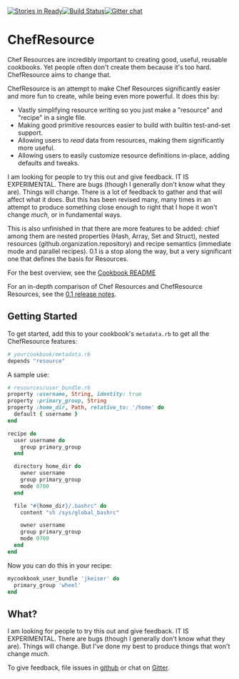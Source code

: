 [![Stories in Ready](https://badge.waffle.io/jkeiser/resource.png?label=ready&title=Ready)](https://waffle.io/jkeiser/resource)[![Build Status](https://travis-ci.org/jkeiser/resource.svg?branch=master)](https://travis-ci.org/jkeiser/resource)[![Gitter chat](https://badges.gitter.im/jkeiser/resource.png)](https://gitter.im/jkeiser/resource)

ChefResource
=========

Chef Resources are incredibly important to creating good, useful, reusable cookbooks.  Yet people often don't create them because it's too hard.  ChefResource aims to change that.

ChefResource is an attempt to make Chef Resources significantly easier and more fun to create, while being even more powerful.  It does this by:

- Vastly simplifying resource writing so you just make a "resource" and "recipe" in a single file.
- Making good primitive resources easier to build with builtin test-and-set support.
- Allowing users to *read* data from resources, making them significantly more useful.
- Allowing users to easily customize resource definitions in-place, adding defaults and tweaks.

I am looking for people to try this out and give feedback.  IT IS EXPERIMENTAL.  There are bugs (though I generally don't know what they are).  Things will change.  There is a lot of feedback to gather and that will affect what it does.  But this has been revised many, many times in an attempt to produce something close enough to right that I hope it won't change *much,* or in fundamental ways.

This is also unfinished in that there are more features to be added: chief among them are nested properties (Hash, Array, Set and Struct), nested resources (github.organization.repository) and recipe semantics (immediate mode and parallel recipes).  0.1 is a stop along the way, but a very significant one that defines the basis for Resources.

For the best overview, see the [Cookbook README](chef/cookbooks/README.md)

For an in-depth comparison of Chef Resources and ChefResource Resources, see the [0.1 release notes](docs/0.1-release.md).

Getting Started
---------------
To get started, add this to your cookbook's `metadata.rb` to get all the ChefResource features:

```ruby
# yourcookbook/metadata.rb
depends "resource"
```

A sample use:

```ruby
# resources/user_bundle.rb
property :username, String, identity: true
property :primary_group, String
property :home_dir, Path, relative_to: '/home' do
  default { username }
end

recipe do
  user username do
    group primary_group
  end

  directory home_dir do
    owner username
    group primary_group
    mode 0700
  end

  file "#{home_dir}/.bashrc" do
    content "sh /sys/global_bashrc"

    owner username
    group primary_group
    mode 0700
  end
end
```

Now you can do this in your recipe:

```ruby
mycookbook_user_bundle 'jkeiser' do
  primary_group 'wheel'
end
```

What?
-----

I am looking for people to try this out and give feedback.  IT IS EXPERIMENTAL.  There are bugs (though I generally don't know what they are).  Things will change.  But I've done my best to produce things that won't change *much.*

To give feedback, file issues in [github](https://github.com/jkeiser/resource/issues) or chat on [Gitter](https://gitter.im/jkeiser/resource).
